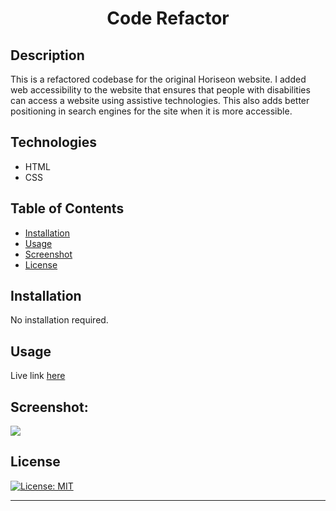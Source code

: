 <h1 align="center">Code Refactor</h1>

## Description 

This is a refactored codebase for the original Horiseon website. I added web accessibility to the website that ensures that people with disabilities can access a website using assistive technologies. This also adds better positioning in search engines for the site when it is more accessible.</p>

## Technologies
- HTML
- CSS

## Table of Contents


- [Installation](#installation)
- [Usage](#usage)
- [Screenshot](#screenshot)
- [License](#license)

## Installation

No installation required.

## Usage

Live link [here](https://brianlockerbie.github.io/code-refactor/)



## Screenshot:
<img src="./assets/images/screenshot.png">



## License

[![License: MIT](https://img.shields.io/badge/License-MIT-yellow.svg)](https://opensource.org/licenses/MIT)


---
